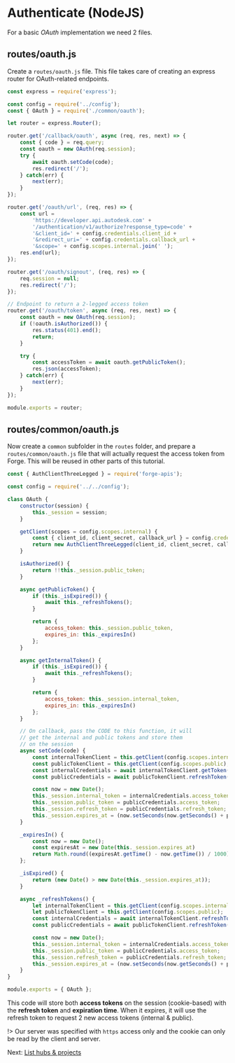 # Authenticate (NodeJS)

For a basic *OAuth* implementation we need 2 files.

## routes/oauth.js

Create a `routes/oauth.js` file. This file takes care of creating an express router for OAuth-related endpoints.

```javascript
const express = require('express');

const config = require('../config');
const { OAuth } = require('./common/oauth');

let router = express.Router();

router.get('/callback/oauth', async (req, res, next) => {
    const { code } = req.query;
    const oauth = new OAuth(req.session);
    try {
        await oauth.setCode(code);
        res.redirect('/');
    } catch(err) {
        next(err);
    }
});

router.get('/oauth/url', (req, res) => {
    const url =
        'https://developer.api.autodesk.com' +
        '/authentication/v1/authorize?response_type=code' +
        '&client_id=' + config.credentials.client_id +
        '&redirect_uri=' + config.credentials.callback_url +
        '&scope=' + config.scopes.internal.join(' ');
    res.end(url);
});

router.get('/oauth/signout', (req, res) => {
    req.session = null;
    res.redirect('/');
});

// Endpoint to return a 2-legged access token
router.get('/oauth/token', async (req, res, next) => {
    const oauth = new OAuth(req.session);
    if (!oauth.isAuthorized()) {
        res.status(401).end();
        return;
    }

    try {
        const accessToken = await oauth.getPublicToken();
        res.json(accessToken);
    } catch(err) {
        next(err);
    }
});

module.exports = router;
```

## routes/common/oauth.js

Now create a `common` subfolder in the `routes` folder, and prepare a `routes/common/oauth.js` file that will actually request
the access token from Forge. This will be reused in other parts of this tutorial.

```javascript
const { AuthClientThreeLegged } = require('forge-apis');

const config = require('../../config');

class OAuth {
    constructor(session) {
        this._session = session;
    }

    getClient(scopes = config.scopes.internal) {
        const { client_id, client_secret, callback_url } = config.credentials;
        return new AuthClientThreeLegged(client_id, client_secret, callback_url, scopes);
    }

    isAuthorized() {
        return !!this._session.public_token;
    }

    async getPublicToken() {
        if (this._isExpired()) {
            await this._refreshTokens();
        }

        return {
            access_token: this._session.public_token,
            expires_in: this._expiresIn()
        };
    }

    async getInternalToken() {
        if (this._isExpired()) {
            await this._refreshTokens();
        }

        return {
            access_token: this._session.internal_token,
            expires_in: this._expiresIn()
        };
    }

    // On callback, pass the CODE to this function, it will
    // get the internal and public tokens and store them 
    // on the session
    async setCode(code) {
        const internalTokenClient = this.getClient(config.scopes.internal);
        const publicTokenClient = this.getClient(config.scopes.public);
        const internalCredentials = await internalTokenClient.getToken(code);
        const publicCredentials = await publicTokenClient.refreshToken(internalCredentials);

        const now = new Date();
        this._session.internal_token = internalCredentials.access_token;
        this._session.public_token = publicCredentials.access_token;
        this._session.refresh_token = publicCredentials.refresh_token;
        this._session.expires_at = (now.setSeconds(now.getSeconds() + publicCredentials.expires_in));
    }

    _expiresIn() {
        const now = new Date();
        const expiresAt = new Date(this._session.expires_at)
        return Math.round((expiresAt.getTime() - now.getTime()) / 1000);
    };

    _isExpired() {
        return (new Date() > new Date(this._session.expires_at));
    }

    async _refreshTokens() {
        let internalTokenClient = this.getClient(config.scopes.internal);
        let publicTokenClient = this.getClient(config.scopes.public);
        const internalCredentials = await internalTokenClient.refreshToken({ refresh_token: this._session.refresh_token });
        const publicCredentials = await publicTokenClient.refreshToken(internalCredentials);

        const now = new Date();
        this._session.internal_token = internalCredentials.access_token;
        this._session.public_token = publicCredentials.access_token;
        this._session.refresh_token = publicCredentials.refresh_token;
        this._session.expires_at = (now.setSeconds(now.getSeconds() + publicCredentials.expires_in));
    }
}

module.exports = { OAuth };
```

This code will store both **access tokens** on the session (cookie-based) with the **refresh token** and **expiration time**. When it expires, it will use the refresh token to request 2 new access tokens (internal & public). 

!> Our server was specified with `https` access only and the cookie can only be read by the client and server. 

Next: [List hubs & projects](/datamanagement/hubs/readme)
